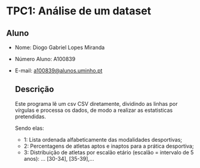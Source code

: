# TPC1: Análise de um dataset

## Aluno
- Nome: Diogo Gabriel Lopes Miranda
* Número Aluno: A100839
+ E-mail: a100839@alunos.uminho.pt

  ## Descrição
  Este programa lê um csv CSV diretamente, dividindo as linhas por vírgulas e processa os dados, de modo a realizar as estatisticas pretendidas.

  Sendo elas:
  - 1: Lista ordenada alfabeticamente das modalidades desportivas;
  * 2: Percentagens de atletas aptos e inaptos para a prática desportiva;
  + 3: Distribuição de atletas por escalão etário (escalão = intervalo de 5 anos): ... [30-34], [35-39],... 

